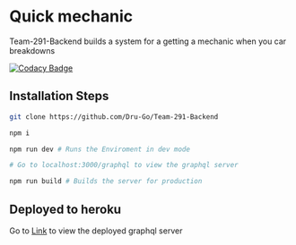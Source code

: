 # Quick mechanic

Team-291-Backend builds a system for a getting a mechanic when you car breakdowns

[![Codacy Badge](https://api.codacy.com/project/badge/Grade/0f431f9d67854c3ea59f3010d7f7b383)](https://app.codacy.com/gh/BuildForSDGCohort2/Team-291-Backend?utm_source=github.com&utm_medium=referral&utm_content=BuildForSDGCohort2/Team-291-Backend&utm_campaign=Badge_Grade_Settings)

## Installation Steps

```sh
git clone https://github.com/Dru-Go/Team-291-Backend

npm i

npm run dev # Runs the Enviroment in dev mode

# Go to localhost:3000/graphql to view the graphql server

npm run build # Builds the server for production
```

## Deployed to heroku

Go to [Link](https://quick-mechanic.herokuapp.com/graphql) to view the deployed graphql server
